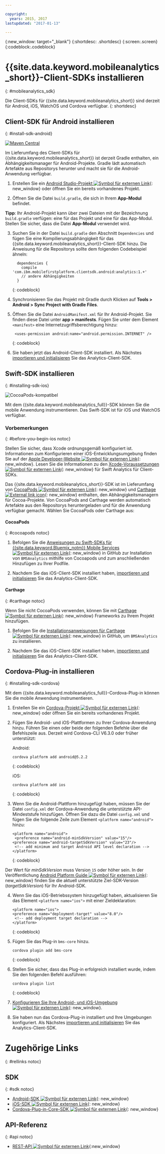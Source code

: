 ```yaml
---

copyright:
  years: 2015, 2017
lastupdated: "2017-01-13"

---
```

{:new_window: target="_blank"}
{:shortdesc: .shortdesc}
{:screen:.screen}
{:codeblock:.codeblock}

# {{site.data.keyword.mobileanalytics_short}}-Client-SDKs installieren
{: #mobileanalytics_sdk}

Die Client-SDKs für {{site.data.keyword.mobileanalytics_short}} sind derzeit für Android, iOS, WatchOS und Cordova verfügbar.
{: shortdesc}

## Client-SDK für Android installieren
{: #install-sdk-android}

[![Maven Central](https://maven-badges.herokuapp.com/maven-central/com.ibm.mobilefirstplatform.clientsdk.android/analytics/badge.svg)](https://maven-badges.herokuapp.com/maven-central/com.ibm.mobilefirstplatform.clientsdk.android/analytics)

Im Lieferumfang des Client-SDKs für {{site.data.keyword.mobileanalytics_short}} ist derzeit Gradle enthalten, ein Abhängigkeitsmanager für Android-Projekte. Gradle lädt automatisch Artefakte aus Repositorys herunter und macht sie für die Android-Anwendung verfügbar.

1. Erstellen Sie ein [Android Studio-Projekt ![Symbol für externen Link](../../icons/launch-glyph.svg "Symbol für externen Link")](http://developer.android.com/sdk/index.html){: new_window} oder öffnen Sie ein bereits vorhandenes Projekt.

2. Öffnen Sie die Datei `build.gradle`, die sich in Ihrem **App-Modul** befindet.

  **Tipp**: Ihr Android-Projekt kann über zwei Dateien mit der Bezeichnung `build.gradle` verfügen: eine für das Projekt und eine für das App-Modul. Stellen Sie sicher, dass die Datei **App-Modul** verwendet wird.

3. Suchen Sie in der Datei `build.gradle` den Abschnitt `Dependencies` und fügen Sie eine Kompilierungsabhängigkeit für das {{site.data.keyword.mobileanalytics_short}}-Client-SDK hinzu. Die Anweisung für die Repositorys sollte dem folgenden Codebeispiel ähneln:

	```
      dependencies {
        compile 'com.ibm.mobilefirstplatform.clientsdk.android:analytics:1.+'
    	// andere Abhängigkeiten
      }
  	```
  	{: codeblock}

4. Synchronisieren Sie das Projekt mit Gradle durch Klicken auf **Tools &gt; Android &gt; Sync Project with Gradle Files**.

5. Öffnen Sie die Datei `AndroidManifest.xml` für Ihr Android-Projekt. Sie finden diese Datei unter **app > manifests**. Fügen Sie unter dem Element `<manifest>` eine Internetzugriffsberechtigung hinzu:

	```
	 <uses-permission android:name="android.permission.INTERNET" />
   ```
   {: codeblock}
   
6. Sie haben jetzt das Android-Client-SDK installiert. Als Nächstes [importieren und initialisieren](sdk.html#initalize-ma-sdk) Sie das Analytics-Client-SDK.   

## Swift-SDK installieren
{: #installing-sdk-ios}

![CocoaPods-kompatibel](https://img.shields.io/cocoapods/v/BMSAnalytics.svg)

Mit dem {{site.data.keyword.mobileanalytics_full}}-SDK können Sie die mobile Anwendung instrumentieren. Das Swift-SDK ist für iOS und WatchOS verfügbar.

### Vorbemerkungen
{: #before-you-begin-ios notoc}

Stellen Sie sicher, dass Xcode ordnungsgemäß konfiguriert ist. Informationen zum Konfigurieren einer iOS-Entwicklungsumgebung finden Sie auf der [Apple Developer-Website ![Symbol für externen Link](../../icons/launch-glyph.svg "Symbol für externen Link")](https://developer.apple.com/support/xcode/){: new_window}. Lesen Sie die Informationen zu den [Xcode-Voraussetzungen ![Symbol für externen Link](../../icons/launch-glyph.svg "Symbol für externen Link")](https://github.com/ibm-bluemix-mobile-services/bms-clientsdk-swift-analytics/tree/development#requirements){: new_window} für Swift Analytics für Client-SDKs.

Das {{site.data.keyword.mobileanalytics_short}}-SDK ist im Lieferumfang von [CocoaPods ![Symbol für externen Link](../../icons/launch-glyph.svg "Symbol für externen Link")](https://cocoapods.org/){: new_window} und [Carthage ![External link icon](../../icons/launch-glyph.svg "External link icon")](https://github.com/Carthage/Carthage#getting-started){: new_window} enthalten, den Abhängigkeitsmanagern für Cocoa-Projekte. Von CocoaPods and Carthage werden automatisch Artefakte aus den Repositorys heruntergeladen und für die Anwendung verfügbar gemacht. Wählen Sie CocoaPods oder Carthage aus:

#### CocoaPods
{: #cocoapods notoc}

1. Befolgen Sie die [Anweisungen zu Swift-SDKs für {{site.data.keyword.Bluemix_notm}} Mobile Services ![Symbol für externen Link](../../icons/launch-glyph.svg "Symbol für externen Link")](https://github.com/ibm-bluemix-mobile-services/bms-clientsdk-swift-analytics/tree/development#cocoapods){: new_window} in GitHub zur Installation von `BMSAnalytics` mithilfe von Cocoapods und zum anschließenden Hinzufügen zu Ihrer Podfile. 
	
2. Nachdem Sie das iOS-Client-SDK installiert haben, [importieren und initialisieren](sdk.html#initalize-ma-sdk) Sie das Analytics-Client-SDK.   

#### Carthage
{: #carthage notoc}

Wenn Sie nicht CocoaPods verwenden, können Sie mit [Carthage ![Symbol für externen Link](../../icons/launch-glyph.svg "Symbol für externen Link")](https://github.com/Carthage/Carthage#if-youre-building-for-ios-tvos-or-watchos){: new_window} Frameworks zu Ihrem Projekt hinzufügen.

1. Befolgen Sie die [Installationsanweisungen für Carthage ![Symbol für externen Link](../../icons/launch-glyph.svg "Symbol für externen Link")](https://github.com/ibm-bluemix-mobile-services/bms-clientsdk-swift-analytics/tree/development#carthage){: new_window} in GitHub, um `BMSAnalytics` zu installieren.

2. Nachdem Sie das iOS-Client-SDK installiert haben, [importieren und initialisieren](sdk.html#initalize-ma-sdk) Sie das Analytics-Client-SDK.

## Cordova-Plug-in installieren
{: #installing-sdk-cordova}

Mit dem {{site.data.keyword.mobileanalytics_full}}-Cordova-Plug-in können Sie die mobile Anwendung instrumentieren. 

1. Erstellen Sie ein [Cordova-Projekt ![Symbol für externen Link](../../icons/launch-glyph.svg "Symbol für externen Link")](http://cordova.apache.org/#getstarted){: new_window} oder öffnen Sie ein bereits vorhandenes Projekt.

2. Fügen Sie Android- und iOS-Plattformen zu Ihrer Cordova-Anwendung hinzu. Führen Sie einen oder beide der folgenden Befehle über die Befehlszeile aus. Derzeit wird Cordova-CLI V6.3.0 oder früher unterstützt:
   
   Android:

	 ```
	 cordova platform add android@5.2.2
	 ```
	 {: codeblock}
	
   iOS:
   	
	```
	cordova platform add ios
	```
   {: codeblock}
	
3. Wenn Sie die Android-Plattform hinzugefügt haben, müssen Sie der Datei `config.xml` der Cordova-Anwendung die unterstützte API-Mindeststufe hinzufügen. Öffnen Sie dazu die Datei `config.xml` und fügen Sie die folgende Zeile zum Element `<platform name="android">` hinzu:

	```
	<platform name="android">  
  	 <preference name="android-minSdkVersion" value="15"/>
  	<preference name="android-targetSdkVersion" value="23"/>
  	 <!-- add minimum and target Android API level declaration -->
  	</platform>
	```
   {: codeblock}

 Der Wert für *minSdkVersion* muss Version `15` oder höher sein. In der Veröffentlichung [Android Platform Guide ![Symbol für externen Link](../../icons/launch-glyph.svg "Symbol für externen Link")](https://cordova.apache.org/docs/en/latest/guide/platforms/android/){: new_window} finden Sie die aktuell unterstützte Ziel-SDK-Version (*targetSdkVersion*) für Ihr Android-SDK.

4. Wenn Sie das iOS-Betriebssystem hinzugefügt haben, aktualisieren Sie das Element `<platform name="ios">` mit einer Zieldeklaration:

	```
	<platform name="ios">
    <preference name="deployment-target" value="8.0"/>
     <!-- add deployment target declaration -->
  	</platform>
	```
	{: codeblock}

5. Fügen Sie das Plug-in `bms-core` hinzu.
 	
	 ```
	 cordova plugin add bms-core
	 ```
	 {: codeblock}

6. Stellen Sie sicher, dass das Plug-in erfolgreich installiert wurde, indem Sie den folgenden Befehl ausführen:
	
	```
	cordova plugin list
	```
	{: codeblock}
	
7. [Konfigurieren Sie Ihre Android- und iOS-Umgebung ![Symbol für externen Link](../../icons/launch-glyph.svg "Symbol für externen Link")](https://www.npmjs.com/package/bms-core#4-configuring-your-platform){: new_window}.

8. Sie haben nun das Cordova-Plug-in installiert und Ihre Umgebungen konfiguriert. Als Nächstes [importieren und initialisieren](sdk.html#initalize-ma-sdk) Sie das Analytics-Client-SDK.

# Zugehörige Links
{: #rellinks notoc}

## SDK
{: #sdk notoc}
* [Android-SDK ![Symbol für externen Link](../../icons/launch-glyph.svg "Symbol für externen Link")](https://github.com/ibm-bluemix-mobile-services/bms-clientsdk-android-analytics){: new_window}  
* [iOS-SDK ![Symbol für externen Link](../../icons/launch-glyph.svg "Symbol für externen Link")](https://github.com/ibm-bluemix-mobile-services/bms-clientsdk-swift-analytics){: new_window}
* [Cordova-Plug-in-Core-SDK ![Symbol für externen Link](../../icons/launch-glyph.svg "Symbol für externen Link")](https://www.npmjs.com/package/bms-core){: new_window}

## API-Referenz
{: #api notoc}
* [REST-API ![Symbol für externen Link](../../icons/launch-glyph.svg "Symbol für externen Link")](https://mobile-analytics-dashboard.{DomainName}/analytics-service/){:new_window}
